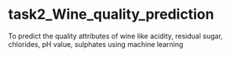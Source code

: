 # task2_Wine_quality_prediction
To predict the quality attributes of wine like acidity, residual sugar, chlorides, pH value, sulphates using machine learning
